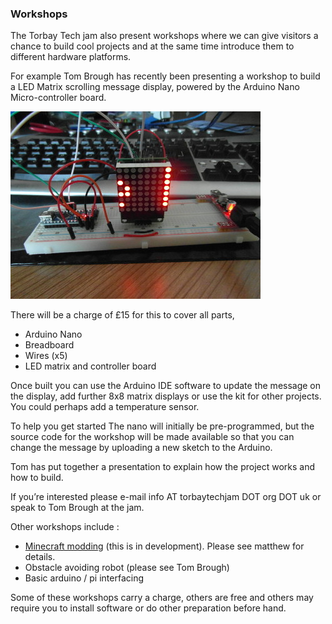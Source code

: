 ### Workshops

The Torbay Tech jam also present workshops where we can give visitors a chance to build cool projects and at the same time introduce them to different hardware platforms.

For example Tom Brough has recently been presenting a workshop to build a LED Matrix scrolling message display, powered by the Arduino Nano Micro-controller board.

![LED Matrix](led_matrix.jpg)

There will be a charge of £15  for this to cover all parts,


   * Arduino Nano
   * Breadboard
   * Wires (x5)
   * LED matrix and controller board
   	

Once built you can use the Arduino IDE software to update the message on the display,  add further 8x8 matrix displays or use the kit for other projects.  You could perhaps add a temperature sensor. 

To help you get started The nano will initially be pre-programmed, but the source code for the workshop will be made available so that you can change the message by uploading a new sketch to the Arduino.

Tom has put together a presentation to explain how the project works and how to build.

If you’re interested please e-mail info AT torbaytechjam DOT org DOT uk or speak to Tom Brough at the jam. 

Other workshops include :

* [Minecraft modding](minecraft_modding.md) (this is in development). Please see matthew for details. 
* Obstacle avoiding robot (please see Tom Brough)
* Basic arduino / pi interfacing

Some of these workshops carry a charge, others are free and others may require you to install software or do other preparation before hand. 
